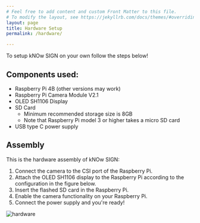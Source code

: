 ```yaml
---
# Feel free to add content and custom Front Matter to this file.
# To modify the layout, see https://jekyllrb.com/docs/themes/#overriding-theme-defaults
layout: page
title: Hardware Setup
permalink: /hardware/

---
```

To setup kNOw SIGN on your own follow the steps below!
## Components used:
- Raspberry Pi 4B (other versions may work)
- Raspberry Pi Camera Module V2.1
- OLED SH1106 Display
- SD Card
  - Minimum recommended storage size is 8GB
  - Note that Raspberry Pi model 3 or higher takes a micro SD card
- USB type C power supply

## Assembly
This is the hardware assembly of kNOw SIGN: 

1. Connect the camera to the CSI port of the Raspberry Pi.
2. Attach the OLED SH1106 display to the Raspberry Pi according to the configuration in the figure below.
3. Insert the flashed SD card in the Raspberry Pi.
4. Enable the camera functionality on your Raspberry Pi.
5. Connect the power supply and you're ready!

![hardware]({{site.url}}/images/hardware.png)